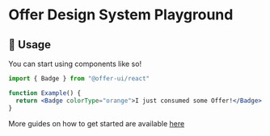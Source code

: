# Offer Design System Playground

## 🚀 Usage

You can start using components like so!

```jsx
import { Badge } from "@offer-ui/react"

function Example() {
  return <Badge colorType="orange">I just consumed some Offer!</Badge>
}
```

More guides on how to get started are available
[here](https://github.com/price-offer/offer-design-system/wiki/Components)

